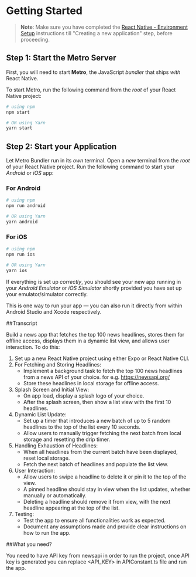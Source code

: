# Getting Started

>**Note**: Make sure you have completed the [React Native - Environment Setup](https://reactnative.dev/docs/environment-setup) instructions till "Creating a new application" step, before proceeding.

## Step 1: Start the Metro Server

First, you will need to start **Metro**, the JavaScript _bundler_ that ships _with_ React Native.

To start Metro, run the following command from the _root_ of your React Native project:

```bash
# using npm
npm start

# OR using Yarn
yarn start
```

## Step 2: Start your Application

Let Metro Bundler run in its _own_ terminal. Open a _new_ terminal from the _root_ of your React Native project. Run the following command to start your _Android_ or _iOS_ app:

### For Android

```bash
# using npm
npm run android

# OR using Yarn
yarn android
```

### For iOS

```bash
# using npm
npm run ios

# OR using Yarn
yarn ios
```

If everything is set up _correctly_, you should see your new app running in your _Android Emulator_ or _iOS Simulator_ shortly provided you have set up your emulator/simulator correctly.

This is one way to run your app — you can also run it directly from within Android Studio and Xcode respectively.

##Transcript

Build a news app that fetches the top 100 news headlines, stores them for offline access, displays them in a dynamic list view, and allows user interaction.
To do this:
1. Set up a new React Native project using either Expo or React Native CLI.
2. For Fetching and Storing Headlines:
    * Implement a background task to fetch the top 100 news headlines from a news API of your choice. for e.g. https://newsapi.org/
    * Store these headlines in local storage for offline access.
3. Splash Screen and Initial View:
    * On app load, display a splash logo of your choice.
    * After the splash screen, then show a list view with the first 10 headlines.
4. Dynamic List Update:
    * Set up a timer that introduces a new batch of up to 5 random headlines to the top of the list every 10 seconds.
    * Allow users to manually trigger fetching the next batch from local storage and resetting the drip timer.
5. Handling Exhaustion of Headlines:
    * When all headlines from the current batch have been displayed, reset local storage.
    * Fetch the next batch of headlines and populate the list view.
6. User Interaction:
    * Allow users to swipe a headline to delete it or pin it to the top of the view.
    * A pinned headline should stay in view when the list updates, whether manually or automatically.
    * Deleting a headline should remove it from view, with the next headline appearing at the top of the list.
7. Testing:
    * Test the app to ensure all functionalities work as expected.
    * Document any assumptions made and provide clear instructions on how to run the app.


##What you need?

You need to have API key from newsapi in order to run the project, once API key is generated you can replace <API_KEY> in APIConstant.ts file and run the app.